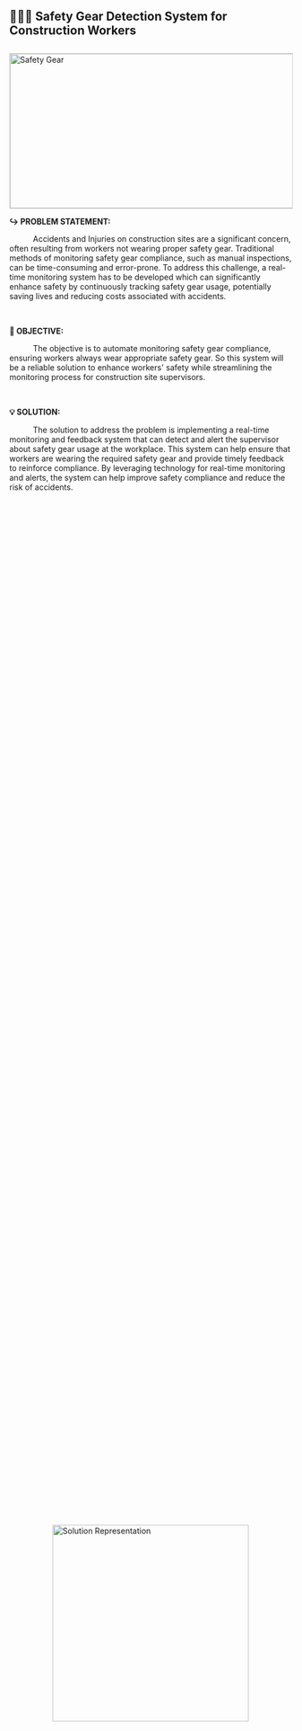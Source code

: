 ##  👷🏻‍♂️ Safety Gear Detection System for Construction Workers
<!DOCTYPE html>
<html>
  <head>
    <img src="https://www.smflegal.com/wp-content/uploads/2020/10/Safety-Equipment.jpg" alt="Safety Gear" width="1050" height="275" title="Construction Workers - Safety Gear" align="center" style="margin-top: 10px; border: 1px solid #ccc;">
  </head>
  <body>
    <p><b>↪ PROBLEM STATEMENT:</b></p>
    <p>&emsp;&emsp;&emsp;Accidents and Injuries on construction sites are a significant concern, often resulting from workers not wearing proper safety gear. Traditional methods of monitoring safety gear compliance, such as manual inspections, can be time-consuming and error-prone. To address this challenge, a real-time monitoring system has to be developed which can significantly enhance safety by continuously tracking safety gear usage, potentially saving lives and reducing costs associated with accidents.</p>
    <br>
    <p><b>🎯 OBJECTIVE:</b></p>
    <p>&emsp;&emsp;&emsp;The objective is to automate monitoring safety gear compliance, ensuring workers always wear appropriate safety gear. So this system will be a reliable solution to enhance workers' safety while streamlining the monitoring process for construction site supervisors.</p>
    <br>
    <div>
    <p><b>💡 SOLUTION:</b></p>
    <p>&emsp;&emsp;&emsp;The solution to address the problem is implementing a real-time monitoring and feedback system that can detect and alert the supervisor about safety gear usage at the workplace. This system can help ensure that workers are wearing the required safety gear and provide timely feedback to reinforce compliance. By leveraging technology for real-time monitoring and alerts, the system can help improve safety compliance and reduce the risk of accidents.</p>
    </div>
   
 <div class="gif-container" style="display: flex; justify-content: center; align-items: center; height: 100vh;">
  <img src="https://user-images.githubusercontent.com/108861190/233860040-17ab4534-9e14-449b-ae3c-f71376ae6936.gif" width="350" height="350" alt="Solution Representation" style="margin: auto;">
</div>

  <hr>
    <div>
    <p><h3>🚀 The Intel oneAPI Toolkit</h3></p>
    <p><h4>Toolkit used: Intel® AI Analytics Toolkit (AI Kit) - Python 3 (Intel® oneAPI 2023.0)</h4></p>
    <p><t>&emsp;&emsp;&emsp;We have successfully utilized the Intel® AI Analytics Toolkit to optimize our model and achieve superior results. This comprehensive toolkit enables us to accelerate end-to-end data science and machine learning pipelines using Python* tools and frameworks. Leveraging state-of-the-art deep learning frameworks such as PyTorch and TensorFlow, which are optimized for the Intel architecture by the oneAPI platform, has allowed us to achieve high performance and accuracy in our Safety Gear Detection System for Construction Workers. Additionally, the Intel® Extension for Scikit-Learn has been enabled for improved performance. The toolkit also provides support for several pre-trained models, including DenseNet, ResNet, YOLOv3, and more, which have been instrumental in our project. Furthermore, leveraging transfer learning with pre-trained models on Intel DevCloud for oneAPI has boosted our system's accuracy and performance. The detection part of the safety gear is performed on Intel DevCloud, showcasing the versatility and capabilities of the Intel® AI Analytics Toolkit in delivering optimal performance.</p>
    <p>&emsp;&emsp;&emsp;We achieved 80% accuracy in the detection using two state-of-the-art models:&emsp; 1.ResNet50&emsp; 2.DenseNet</p>
    </div>
    <br>
   
   ![Image 1](https://user-images.githubusercontent.com/108861190/233825659-90fcadcd-8f12-4970-9a8f-ffd71ab7efb8.png)
   
   <br>
   <p><b>♻️ SYSTEM WORKFLOW:</b></p>
   
![System Workflow](https://user-images.githubusercontent.com/108861190/234074536-4daa420c-8e44-4066-9141-e03402cafd9b.png)


<p><b>📄 RESOURCES:</b></p>

   <table>
   <tr>
    <td><a href="https://universe.roboflow.com/binary-brains/ppe-detection-npas4/dataset/2"> ▸ View Dataset</a></td>
    <td><a href="https://drive.google.com/drive/folders/1l3GD8ihdwSPn8iPG77oydS-V9cp3U_sZ?usp=sharing"> ▸ Click to find more Resources</a><br></td>
   </tr>
   </table>
  </body>
</html>
